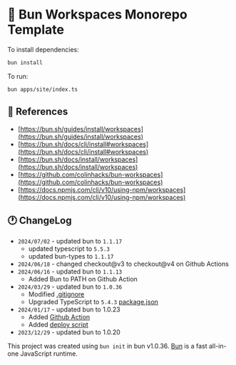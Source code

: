 # 🌰 Bun Workspaces Monorepo Template

To install dependencies:

```bash
bun install
```

To run:

```bash
bun apps/site/index.ts
```

## 📰 References

- [https://bun.sh/guides/install/workspaces](https://bun.sh/guides/install/workspaces)
- [https://bun.sh/docs/cli/install#workspaces](https://bun.sh/docs/cli/install#workspaces)
- [https://bun.sh/docs/install/workspaces](https://bun.sh/docs/install/workspaces)
- [https://github.com/colinhacks/bun-workspaces](https://github.com/colinhacks/bun-workspaces)
- [https://docs.npmjs.com/cli/v10/using-npm/workspaces](https://docs.npmjs.com/cli/v10/using-npm/workspaces)

## 🕐 ChangeLog

- `2024/07/02` - updated bun to `1.1.17`
  - updated typescript to `5.5.3`
  - updated bun-types to `1.1.17`
- `2024/06/18` - changed checkout@v3 to checkout@v4 on Github Actions
- `2024/06/16` - updated bun to `1.1.13`
  - Added Bun to PATH on Github Action
- `2024/03/29` - updated bun to `1.0.36`
  - Modified [.gitignore](./.gitignore)
  - Upgraded TypeScript to `5.4.3` [package.json](./package.json)
- `2024/01/17` - updated bun to 1.0.23
  - Added [Github Action](./.github/workflows/deploy.yml)
  - Added [deploy script](./scripts/deploy.sh)
- `2023/12/29` - updated bun to 1.0.20

This project was created using `bun init` in bun v1.0.36.
[Bun](https://bun.sh) is a fast all-in-one JavaScript runtime.
